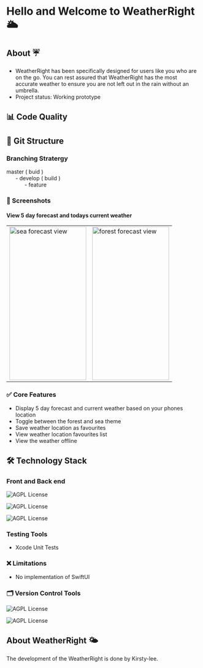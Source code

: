 # Hello and Welcome to WeatherRight 🌥

## About ☔️
* WeatherRight has been specifically designed for users like you who are on the go. You can rest assured that WeatherRight has the most accurate weather to ensure you are not left out in the rain without an umbrella.
* Project status: Working prototype

## :bar_chart: Code Quality

## :mag_right: Git Structure
### Branching Stratergy

master ( buid )
</br>
&nbsp;&nbsp;&nbsp;&nbsp;&nbsp;&nbsp;- develop ( build )
</br>
&nbsp;&nbsp;&nbsp;&nbsp;&nbsp;&nbsp;&nbsp;&nbsp;&nbsp;&nbsp;&nbsp;&nbsp;- feature

### :camera_flash: Screenshots

#### View 5 day forecast and todays current weather
<table>
<tr>
<td><img src="https://user-images.githubusercontent.com/98941706/164638509-c263c857-bbc6-45f4-9130-4cf8be3d61bb.png" alt="sea forecast view" height=400 width=200></td>
<td><img src="https://user-images.githubusercontent.com/98941706/164638562-85d971bc-d849-4954-8a8d-608066a27177.png" alt="forest forecast view" height=400 width=200></td>
</tr>
</table>

### :white_check_mark: Core Features
* Display 5 day forecast and current weather based on your phones location
* Toggle between the forest and sea theme
* Save weather location as favourites
* View weather location favourites list
* View the weather offline

## :hammer_and_wrench: Technology Stack

### Front and Back end 
![AGPL License](https://img.shields.io/badge/iOS-000000?style=for-the-badge&logo=ios&logoColor=white)

![AGPL License](https://img.shields.io/badge/Swift-FA7343?style=for-the-badge&logo=swift&logoColor=white)

![AGPL License](https://img.shields.io/badge/Xcode-007ACC?style=for-the-badge&logo=Xcode&logoColor=white)

### Testing Tools
* Xcode Unit Tests

### :x: Limitations
* No implementation of SwiftUI

### :card_index_dividers: Version Control Tools
![AGPL License](https://img.shields.io/badge/GitHub-100000?style=for-the-badge&logo=github&logoColor=white)

![AGPL License](https://img.shields.io/badge/Git-F05032?style=for-the-badge&logo=git&logoColor=white)

##  About WeatherRight 🌤

The development of the WeatherRight is done by Kirsty-lee.

